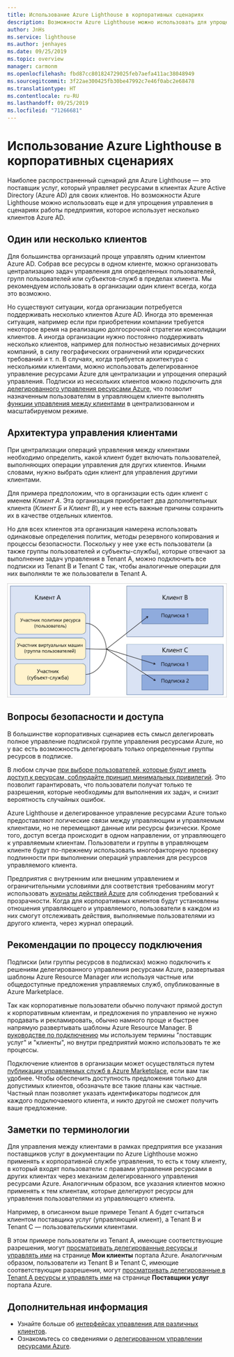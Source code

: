 ```yaml
---
title: Использование Azure Lighthouse в корпоративных сценариях
description: Возможности Azure Lighthouse можно использовать для упрощения управления в сценариях работы предприятия, которое использует несколько клиентов Azure AD.
author: JnHs
ms.service: lighthouse
ms.author: jenhayes
ms.date: 09/25/2019
ms.topic: overview
manager: carmonm
ms.openlocfilehash: fbd87cc801824729025feb7aefa411ac38048949
ms.sourcegitcommit: 3f22ae300425fb30be47992c7e46f0abc2e68478
ms.translationtype: HT
ms.contentlocale: ru-RU
ms.lasthandoff: 09/25/2019
ms.locfileid: "71266681"
---
```

# <a name="azure-lighthouse-in-enterprise-scenarios"></a>Использование Azure Lighthouse в корпоративных сценариях

Наиболее распространенный сценарий для Azure Lighthouse — это поставщик услуг, который управляет ресурсами в клиентах Azure Active Directory (Azure AD) для своих клиентов. Но возможности Azure Lighthouse можно использовать еще и для упрощения управления в сценариях работы предприятия, которое использует несколько клиентов Azure AD.

## <a name="single-vs-multiple-tenants"></a>Один или несколько клиентов

Для большинства организаций проще управлять одним клиентом Azure AD. Собрав все ресурсы в одном клиенте, можно организовать централизацию задач управления для определенных пользователей, групп пользователей или субъектов-служб в пределах клиента. Мы рекомендуем использовать в организации один клиент всегда, когда это возможно.

Но существуют ситуации, когда организации потребуется поддерживать несколько клиентов Azure AD. Иногда это временная ситуация, например если при приобретении компании требуется некоторое время на реализацию долгосрочной стратегии консолидации клиентов. А иногда организации нужно постоянно поддерживать несколько клиентов, например для полностью независимых дочерних компаний, в силу географических ограничений или юридических требований и т. п. В случаях, когда требуется архитектура с несколькими клиентами, можно использовать делегированное управление ресурсами Azure для централизации и упрощения операций управления. Подписки из нескольких клиентов можно подключить для [делегированного управления ресурсами Azure](azure-delegated-resource-management.md), что позволит назначенным пользователям в управляющем клиенте выполнять [функции управления между клиентами](cross-tenant-management-experience.md) в централизованном и масштабируемом режиме.

## <a name="tenant-management-architecture"></a>Архитектура управления клиентами

При централизации операций управления между клиентами необходимо определить, какой клиент будет включать пользователей, выполняющих операции управления для других клиентов. Иными словами, нужно выбрать один клиент для управления другими клиентами.

Для примера предположим, что в организации есть один клиент с именем *Клиент А*. Эта организация приобретает два дополнительных клиента (*Клиент Б* и *Клиент В*), и у нее есть важные причины сохранить их в качестве отдельных клиентов.

Но для всех клиентов эта организация намерена использовать одинаковые определения политик, методы резервного копирования и процессы безопасности. Поскольку у нее уже есть пользователи (а также группы пользователей и субъекты-службы), которые отвечают за выполнение задач управления в Tenant A, можно подключить все подписки из Tenant B и Tenant C так, чтобы аналогичные операции для них выполняли те же пользователи в Tenant A.

![Пользователи в Tenant А управляют ресурсами в Tenant B и Tenant C](../media/enterprise-azure-lighthouse.jpg)

## <a name="security-and-access-considerations"></a>Вопросы безопасности и доступа

В большинстве корпоративных сценариев есть смысл делегировать полное управление подпиской группе управления ресурсами Azure, но у вас есть возможность делегировать только определенные группы ресурсов в подписке.

В любом случае [при выборе пользователей, которые будут иметь доступ к ресурсам, соблюдайте принцип минимальных привилегий](recommended-security-practices.md#assign-permissions-to-groups-using-the-principle-of-least-privilege). Это позволит гарантировать, что пользователи получат только те разрешения, которые необходимы для выполнения их задач, и снизит вероятность случайных ошибок.

Azure Lighthouse и делегированное управление ресурсами Azure только предоставляют логические связи между управляющим и управляемым клиентами, но не перемещают данные или ресурсы физически. Кроме того, доступ всегда происходит в одном направлении, от управляющего к управляемым клиентам.  Пользователи и группы в управляющем клиенте будут по-прежнему использовать многофакторную проверку подлинности при выполнении операций управления для ресурсов управляемого клиента.

Предприятия с внутренним или внешним управлением и ограничительными условиями для соответствия требованиям могут использовать [журналы действий Azure](https://docs.microsoft.com/azure/azure-monitor/platform/activity-logs-overview) для соблюдения требований к прозрачности. Когда для корпоративных клиентов будут установлены отношения управляющего и управляемого, пользователи в каждом из них смогут отслеживать действия, выполняемые пользователями из другого клиента, через журнал операций.

## <a name="onboarding-process-considerations"></a>Рекомендации по процессу подключения

Подписки (или группы ресурсов в подписках) можно подключить к решениям делегированного управления ресурсами Azure, развертывая шаблоны Azure Resource Manager или используя частные или общедоступные предложения управляемых служб, опубликованные в Azure Marketplace.

Так как корпоративные пользователи обычно получают прямой доступ к корпоративным клиентам, и предложения по управлению не нужно продавать и рекламировать, обычно намного проще и быстрее напрямую развертывать шаблоны Azure Resource Manager. В [руководстве по подключению](../how-to/onboard-customer.md) мы используем термины "поставщик услуг" и "клиенты", но внутри предприятий можно использовать те же процессы.

Подключение клиентов в организации может осуществляться путем [публикации управляемых служб в Azure Marketplace](../how-to/publish-managed-services-offers.md), если вам так удобнее. Чтобы обеспечить доступность предложения только для допустимых клиентов, обозначьте все такие планы как частные. Частный план позволяет указать идентификаторы подписок для каждого подключаемого клиента, и никто другой не сможет получить ваше предложение.

## <a name="terminology-notes"></a>Заметки по терминологии

Для управления между клиентами в рамках предприятия все указания поставщиков услуг в документации по Azure Lighthouse можно применять к корпоративной службе управления, то есть к тому клиенту, в который входят пользователи с правами управления ресурсами в других клиентах через механизм делегированного управления ресурсами Azure. Аналогичным образом, все указания клиентов можно применять к тем клиентам, которые делегируют ресурсы для управления пользователями из управляющего клиента.

Например, в описанном выше примере Tenant A будет считаться клиентом поставщика услуг (управляющий клиент), а Tenant B и Tenant C — пользовательскими клиентами.

В этом примере пользователи из Tenant A, имеющие соответствующие разрешения, могут [просматривать делегированные ресурсы и управлять ими](../how-to/view-manage-customers.md) на странице **Мои клиенты** портала Azure. Аналогичным образом, пользователи из Tenant B и Tenant C, имеющие соответствующие разрешения, могут [просматривать делегированные в Tenant A ресурсы и управлять ими](../how-to/view-manage-service-providers.md) на странице **Поставщики услуг** портала Azure.

## <a name="next-steps"></a>Дополнительная информация

- Узнайте больше об [интерфейсах управления для различных клиентов](cross-tenant-management-experience.md).
- Ознакомьтесь со сведениями о [делегированном управлении ресурсами Azure](azure-delegated-resource-management.md).